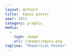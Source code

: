 ```yaml
---
layout: default
title:  Equus poster
year: 2011
category: graphic
media:
  -
    type: image
    url: /images/equus.png
tagline: "Theatrical Poster"
---
```

